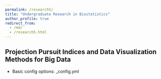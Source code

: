 ```yaml
---
permalink: /research5/
title: "Undergraduate Research in Biostatistics"
author_profile: true
redirect_from: 
  - /md/
  - /research5.html
---
```



## Projection Pursuit Indices and Data Visualization Methods for Big Data

* Basic config options: _config.yml

